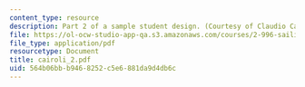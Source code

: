 ```yaml
---
content_type: resource
description: Part 2 of a sample student design. (Courtesy of Claudio Cairoli.)
file: https://ol-ocw-studio-app-qa.s3.amazonaws.com/courses/2-996-sailing-yacht-design-13-734-fall-2003/564b06bbb9468252c5e6881da9d4db6c_cairoli_2.pdf
file_type: application/pdf
resourcetype: Document
title: cairoli_2.pdf
uid: 564b06bb-b946-8252-c5e6-881da9d4db6c
---
```

